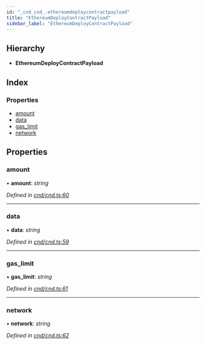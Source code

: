 ```yaml
---
id: "_cnd_cnd_.ethereumdeploycontractpayload"
title: "EthereumDeployContractPayload"
sidebar_label: "EthereumDeployContractPayload"
---
```


## Hierarchy

* **EthereumDeployContractPayload**

## Index

### Properties

* [amount](_cnd_cnd_.ethereumdeploycontractpayload.md#amount)
* [data](_cnd_cnd_.ethereumdeploycontractpayload.md#data)
* [gas_limit](_cnd_cnd_.ethereumdeploycontractpayload.md#gas_limit)
* [network](_cnd_cnd_.ethereumdeploycontractpayload.md#network)

## Properties

###  amount

• **amount**: *string*

*Defined in [cnd/cnd.ts:60](https://github.com/comit-network/comit-js-sdk/blob/701099a/src/cnd/cnd.ts#L60)*

___

###  data

• **data**: *string*

*Defined in [cnd/cnd.ts:59](https://github.com/comit-network/comit-js-sdk/blob/701099a/src/cnd/cnd.ts#L59)*

___

###  gas_limit

• **gas_limit**: *string*

*Defined in [cnd/cnd.ts:61](https://github.com/comit-network/comit-js-sdk/blob/701099a/src/cnd/cnd.ts#L61)*

___

###  network

• **network**: *string*

*Defined in [cnd/cnd.ts:62](https://github.com/comit-network/comit-js-sdk/blob/701099a/src/cnd/cnd.ts#L62)*
